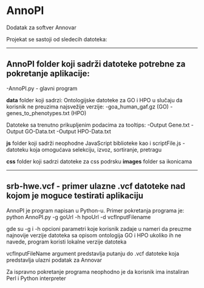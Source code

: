# AnnoPI
Dodatak za softver Annovar

Projekat se sastoji od sledecih datoteka:

--------------------------------------------------------------------
**AnnoPI** folder koji sadrži datoteke potrebne za pokretanje aplikacije:
--------------------------------------------------------------------
-AnnoPI.py - glavni program

**data** folder koji sadrzi:
Ontologijske datoteke za GO i HPO u slučaju da korisnik  ne preuzima najsvežije verzije:
-goa_human_gaf.gz (GO)
-genes_to_phenotypes.txt (HPO)

Datoteke sa trenutno prikupljenim podacima za tooltips:
-Output Gene.txt
-Output GO-Data.txt
-Output HPO-Data.txt 

**js** folder koji sadrži neophodne JavaScript biblioteke kao i  scriptFile.js - datoteku koja omogućava selekciju, izvoz, sortiranje, pretragu

**css** folder koji sadrzi datoteke za css podrsku
**images** folder sa ikonicama


--------------------------------------------------------------------------------------
**srb-hwe.vcf** - primer ulazne .vcf datoteke nad kojom je moguce testirati aplikaciju
---------------------------------------------------------------------------------------


AnnoPI je program napisan u Python-u. Primer pokretanja programa je:
python AnnoPI.py -g goUrl -h hpoUrl -d vcfInputFilename

gde su -g i -h opcioni parametri koje korisnik zadaje u nameri da preuzme najnovije verzije datoteka sa opisom ontologija GO i HPO
ukoliko ih ne navede, program koristi lokalne verzije datoteka

vcfInputFileName argument predstavlja putanju do .vcf datoteke koja predstavlja ulazni podatak za Annovar

Za ispravno pokretanje programa neophodno je da korisnik ima instaliran Perl i Python interpreter
